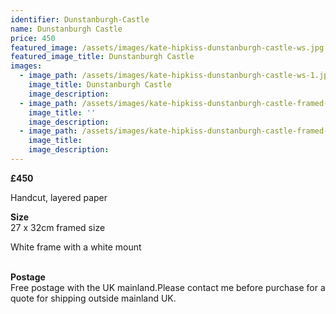 ```yaml
---
identifier: Dunstanburgh-Castle
name: Dunstanburgh Castle
price: 450
featured_image: /assets/images/kate-hipkiss-dunstanburgh-castle-ws.jpg
featured_image_title: Dunstanburgh Castle
images:
  - image_path: /assets/images/kate-hipkiss-dunstanburgh-castle-ws-1.jpg
    image_title: Dunstanburgh Castle
    image_description:
  - image_path: /assets/images/kate-hipkiss-dunstanburgh-castle-framed-ws.jpg
    image_title: ''
    image_description:
  - image_path: /assets/images/kate-hipkiss-dunstanburgh-castle-framed-side-view-ws.jpg
    image_title:
    image_description:
---
```

**£450**

Handcut, layered paper

**Size**<br>27 x 32cm framed size

White frame with a white mount

<br>**Postage**<br>Free postage with the UK mainland.Please contact me before purchase for a quote for shipping outside mainland UK.
